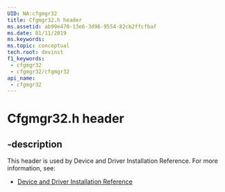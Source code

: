 ```yaml
---
UID: NA:cfgmgr32
title: Cfgmgr32.h header
ms.assetid: ab99e470-13e6-3d96-9554-82cb2ffcfbaf
ms.date: 01/11/2019
ms.keywords: 
ms.topic: conceptual
tech.root: devinst
f1_keywords:
 - cfgmgr32
 - cfgmgr32/cfgmgr32
api_name:
 - cfgmgr32
---
```


# Cfgmgr32.h header


## -description

This header is used by Device and Driver Installation Reference. For more information, see:

- [Device and Driver Installation Reference](../_devinst/index.md)

